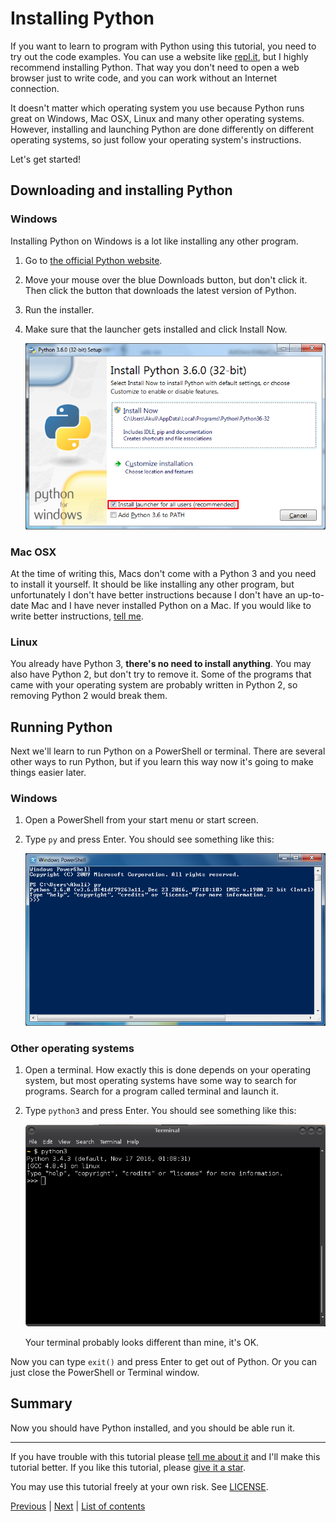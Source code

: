 # Installing Python

If you want to learn to program with Python using this tutorial, you
need to try out the code examples. You can use a website like
[repl.it](https://repl.it/languages/python3), but I highly recommend
installing Python. That way you don't need to open a web browser just
to write code, and you can work without an Internet connection.

It doesn't matter which operating system you use because Python runs
great on Windows, Mac OSX, Linux and many other operating systems.
However, installing and launching Python are done differently on
different operating systems, so just follow your operating system's
instructions.

Let's get started!

## Downloading and installing Python

### Windows

Installing Python on Windows is a lot like installing any other program.

1. Go to [the official Python website](https://www.python.org/).
2. Move your mouse over the blue Downloads button, but don't click it.
   Then click the button that downloads the latest version of Python.
3. Run the installer.
4. Make sure that the launcher gets installed and click Install Now.

    ![The py.exe launcher.](../images/py-exe.png)

### Mac OSX

At the time of writing this, Macs don't come with a Python 3 and you
need to install it yourself. It should be like installing any other
program, but unfortunately I don't have better instructions because I
don't have an up-to-date Mac and I have never installed Python on a Mac.
If you would like to write better instructions, [tell
me](../contact-me.md).

### Linux

You already have Python 3, **there's no need to install anything**. You
may also have Python 2, but don't try to remove it.
Some of the programs that came with your operating system
are probably written in Python 2, so removing Python 2 would
break them.

## Running Python

Next we'll learn to run Python on a PowerShell or terminal. There are
several other ways to run Python, but if you learn this way now it's
going to make things easier later.

### Windows

1. Open a PowerShell from your start menu or start screen.
2. Type `py` and press Enter. You should see something like this:

    ![Python running in a PowerShell window.](../images/powershell.png)

### Other operating systems

1. Open a terminal. How exactly this is done depends on your operating
    system, but most operating systems have some way to search for
    programs. Search for a program called terminal and launch it.
2. Type `python3` and press Enter. You should see something like this:

    ![Running Python on my terminal.](../images/terminal.png)

    Your terminal probably looks different than mine, it's OK.

Now you can type `exit()` and press Enter to get out of Python. Or you
can just close the PowerShell or Terminal window.

## Summary

Now you should have Python installed, and you should be able run it.

***

If you have trouble with this tutorial please [tell me about
it](../contact-me.md) and I'll make this tutorial better. If you
like this tutorial, please [give it a
star](../README.md#how-can-i-thank-you-for-writing-and-sharing-this-tutorial).

You may use this tutorial freely at your own risk. See
[LICENSE](../LICENSE).

[Previous](what-is-programming.md) | [Next](getting-started.md) |
[List of contents](../README.md#basics)
